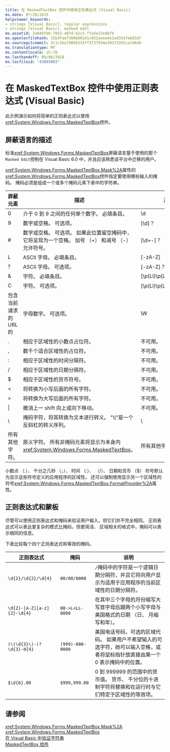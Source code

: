 ```yaml
---
title: 在 MaskedTextBox 控件中使用正则表达式 (Visual Basic)
ms.date: 07/20/2015
helpviewer_keywords:
- strings [Visual Basic], regular expressions
- strings [Visual Basic], masked edit
ms.assetid: 2a048fb0-7053-487d-b2c5-ffa5e22ed6f9
ms.openlocfilehash: 25bdfaef300b001d1c052aeea4e1ad3547a6d3d7
ms.sourcegitcommit: 3c1c3ba79895335ff3737934e39372555ca7d6d0
ms.translationtype: MT
ms.contentlocale: zh-CN
ms.lasthandoff: 09/06/2018
ms.locfileid: "43803803"
---
```

# <a name="using-regular-expressions-with-the-maskedtextbox-control-in-visual-basic"></a>在 MaskedTextBox 控件中使用正则表达式 (Visual Basic)
此示例演示如何将简单的正则表达式以使用<xref:System.Windows.Forms.MaskedTextBox>控件。  
  
## <a name="description-of-the-masking-language"></a>屏蔽语言的描述  
 标准<xref:System.Windows.Forms.MaskedTextBox>屏蔽语言基于使用的那个`Masked Edit`控制在 Visual Basic 6.0 中，并且应该熟悉该平台中迁移的用户。  
  
 <xref:System.Windows.Forms.MaskedTextBox.Mask%2A>属性的<xref:System.Windows.Forms.MaskedTextBox>控件指定要使用哪些输入的掩码。 掩码必须是组成一个或多个掩码元素下表中的字符串。  
  
|屏蔽元素|描述|正则表达式元素|  
|---------------------|-----------------|--------------------------------|  
|0|介于 0 到 9 之间的任何单个数字。 必填条目。|\d|  
|9|数字或空格。 可选项。|[\d]？|  
|#|数字或空格。 可选项。 如果此位置留空掩码中，它将呈现为一个空格。 加号 （+） 和减号 （-） 允许符号。|[\d+-]？|  
|L|ASCII 字母。 必填条目。|[-zA-Z]|  
|?|ASCII 字母。 可选项。|[-zA-Z]？|  
|&|字符。 必填条目。|[\p{Ll}\p{Lu}\p{Lt}\p{Lm}\p{Lo}]|  
|C|字符。 可选项。|[\p{Ll}\p{Lu}\p{Lt}\p{Lm}\p{Lo}]？|  
|包含当前请求的 URL 的|字母数字。 可选项。|\W|  
|.|相应于区域性的小数点占位符。|不可用。|  
|,|数千个适合区域性的占位符。|不可用。|  
|:|相应于区域性的时间分隔符。|不可用。|  
|/|相应于区域性的日期分隔符。|不可用。|  
|$|相应于区域性的货币符号。|不可用。|  
|\<|将转换为小写后面的所有字符。|不可用。|  
|>|将转换为大写后面的所有字符。|不可用。|  
|&#124;|撤消上一 shift 向上或向下移动。|不可用。|  
|&#92;|掩码字符，将其转换为文本进行转义。 "\\\\"是一个反斜杠的转义序列。|&#92;|  
|所有其他字符。|原义字符。 所有非掩码元素将显示为本身内<xref:System.Windows.Forms.MaskedTextBox>。|所有其他字符。|  
  
 小数点 （.）、 千分之几秒 （，）、 时间 （:）、 （/）、 日期和货币 （$） 符号默认为显示这些符号定义的应用程序的区域性。 还可以强制使用显示另一个区域性的符号<xref:System.Windows.Forms.MaskedTextBox.FormatProvider%2A>属性。  
  
## <a name="regular-expressions-and-masks"></a>正则表达式和蒙板  
 尽管可以使用正则表达式和掩码来验证用户输入，但它们并不完全相同。 正则表达式可以表达更复杂的模式比掩码，但更简洁、 区域相关的格式中，掩码可以表示相同的信息。  
  
 下表比较每个四个正则表达式和等效的掩码。  
  
|正则表达式|掩码|说明|  
|------------------------|----------|-----------|  
|`\d{2}/\d{2}/\d{4}`|`00/00/0000`|`/`掩码中的字符是一个逻辑日期分隔符，并且它将向用户显示为适用于应用程序的当前区域性的日期分隔符。|  
|`\d{2}-[A-Z][a-z]{2}-\d{4}`|`00->L<LL-0000`|在其中三个字母的月份缩写大写首字母后跟两个小写字母与美国格式的日期 （日、 月缩写和年）。|  
|`(\(\d{3}\)-)?\d{3}-d{4}`|`(999)-000-0000`|美国电话号码，可选的区域代码。 如果用户不希望输入的可选字符，她可以输入空格，或者将鼠标指针放直接由第一个 0 表示掩码中的位置。|  
|`$\d{6}.00`|`$999,999.00`|0 到 999999 的范围中的货币值。 货币、 千分位的十进制字符将替换和在运行时与它们特定于区域性的等效项。|  
  
## <a name="see-also"></a>请参阅  
 <xref:System.Windows.Forms.MaskedTextBox.Mask%2A>  
 <xref:System.Windows.Forms.MaskedTextBox>  
 [在 Visual Basic 中验证字符串](../../../../visual-basic/programming-guide/language-features/strings/validating-strings.md)  
 [MaskedTextBox 控件](../../../../framework/winforms/controls/maskedtextbox-control-windows-forms.md)
